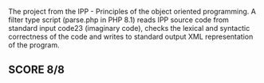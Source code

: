 The project from the IPP - Principles of the object oriented programming. A filter type script (parse.php in PHP 8.1) reads IPP source code from standard input
code23 (imaginary code), checks the lexical and syntactic correctness of the code and writes to standard output XML representation of the program.

## SCORE 8/8
